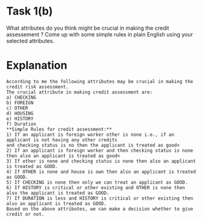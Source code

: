 # Task 1(b)
What attributes do you think might be crucial in making the credit assessement ? 
Come up with some simple rules in plain English using your selected attributes.
# Explanation
```
According to me the following attributes may be crucial in making the credit risk assessment.
The crucial attribute in making credit assessment are:
a) CHECKING 
b) FOREIGN 
c) OTHER 
d) HOUSING 
e) HISTORY 
f) Duration 
**Simple Rules for credit assessment:** 
1) If an applicant is foreign worker other is none i.e., if an applicant is not having any other credits
and checking status is no then the applicant is treated as good<
2) If an applicant is foreign worker and then checking status is none then also an applicant is treated as good<
3) If other is none and checking status is none then also an applicant is treated as GOOD.
4) If OTHER is none and house is own then also an applicant is treated as GOOD.
5) If CHECKING is none then only we can treat an applicant as GOOD.
6) If HISTORY is critical or other existing and OTHER is none then also the applicant is treated as GOOD.
7) If DURATION is less and HISTORY is critical or other existing then also an applicant is treated as GOOD.
Based on the above attributes, we can make a decision whether to give credit or not.
```
